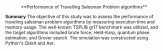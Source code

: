 
<div align="center">
  **Performance of Travelling Salesman Problem algorithms**
</div>

**Summary**
The objective of this study was to assess the performance of traveling salesman problem algorithms by measuring execution time and memory usage. The well-known TSPLIB gr17 benchmark was utilized, and the target algorithms included brute force, Held-Karp, quantum phase estimation, and Grover search.
The simulation was constructed using Python's Qiskit and Aer.

